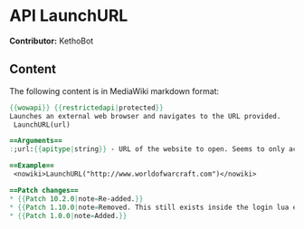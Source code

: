 # API LaunchURL

**Contributor:** KethoBot

## Content

The following content is in MediaWiki markdown format:

```mediawiki
{{wowapi}} {{restrictedapi|protected}}
Launches an external web browser and navigates to the URL provided.
 LaunchURL(url)

==Arguments==
:;url:{{apitype|string}} - URL of the website to open. Seems to only accept some URLs, works with base URL of the world of warcraft websites (wow-europe.com, worldofwarcraft.com, etc).

==Example==
 <nowiki>LaunchURL("http://www.worldofwarcraft.com")</nowiki>

==Patch changes==
* {{Patch 10.2.0|note=Re-added.}}
* {{Patch 1.10.0|note=Removed. This still exists inside the login lua environment, however not in the addon environment.}}
* {{Patch 1.0.0|note=Added.}}
```